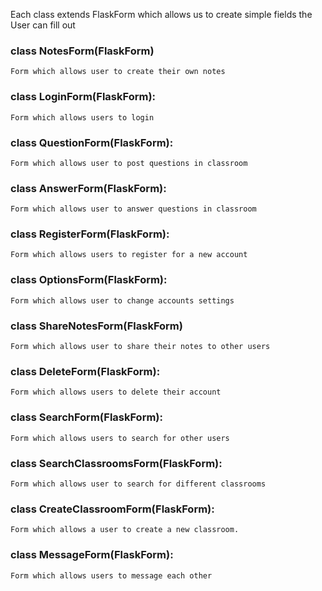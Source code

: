Each class extends FlaskForm which allows us to create simple fields the User can fill out


### class NotesForm(FlaskForm)
	
	Form which allows user to create their own notes

### class LoginForm(FlaskForm):


	Form which allows users to login

### class QuestionForm(FlaskForm):

	Form which allows user to post questions in classroom

### class AnswerForm(FlaskForm):

	Form which allows user to answer questions in classroom


### class RegisterForm(FlaskForm):


	Form which allows users to register for a new account


### class OptionsForm(FlaskForm):


	Form which allows user to change accounts settings

### class ShareNotesForm(FlaskForm)

	Form which allows user to share their notes to other users

### class DeleteForm(FlaskForm):


	Form which allows users to delete their account


### class SearchForm(FlaskForm):


	Form which allows users to search for other users


### class SearchClassroomsForm(FlaskForm):


	Form which allows user to search for different classrooms



### class CreateClassroomForm(FlaskForm):


	Form which allows a user to create a new classroom.
 
### class MessageForm(FlaskForm):

	Form which allows users to message each other
